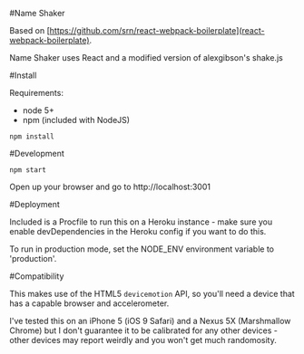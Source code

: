 #Name Shaker


Based on [https://github.com/srn/react-webpack-boilerplate](react-webpack-boilerplate).

Name Shaker uses React and a modified version of alexgibson's shake.js

#Install

Requirements:

- node 5+
- npm (included with NodeJS)

`npm install`

#Development

`npm start`

Open up your browser and go to http://localhost:3001

#Deployment

Included is a Procfile to run this on a Heroku instance - make sure you enable devDependencies in the Heroku config if you want to do this.

To run in production mode, set the NODE_ENV environment variable to 'production'.

#Compatibility

This makes use of the HTML5 `devicemotion` API, so you'll need a device that has a capable browser and accelerometer.

I've tested this on an iPhone 5 (iOS 9 Safari) and a Nexus 5X (Marshmallow Chrome) but I don't guarantee it to be calibrated for any other devices - other devices may report weirdly and you won't get much randomosity.
